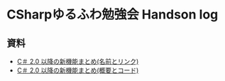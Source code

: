 # CSharpゆるふわ勉強会 Handson log

## 資料
<ul>
<li><a href="http://rksoftware.hatenablog.com/entry/2017/07/16/122216" target="_blank">C＃ 2.0 以降の新機能まとめ(名前とリンク)</a></li>
<li><a href="http://rksoftware.hatenablog.com/entry/2017/07/24/004305" target="_blank">C＃ 2.0 以降の新機能まとめ(概要とコード)</a></li>
</ul>


